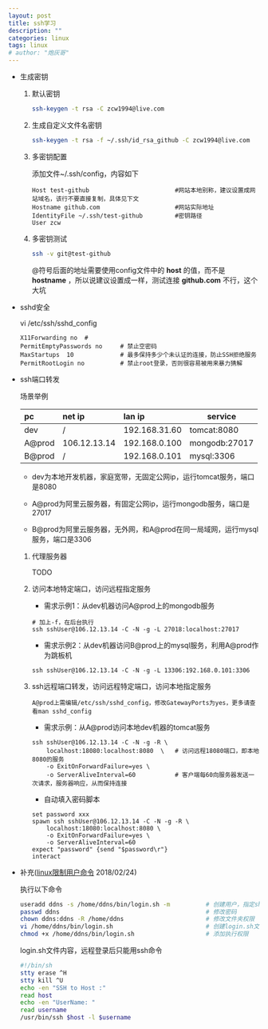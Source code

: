 ```yaml
---
layout: post
title: ssh学习
description: ""
categories: linux
tags: linux
# author: "炮灰哥"
---
```


- 生成密钥

    1. 默认密钥

        ```bash
        ssh-keygen -t rsa -C zcw1994@live.com
        ```

    1. 生成自定义文件名密钥

        ```bash
        ssh-keygen -t rsa -f ~/.ssh/id_rsa_github -C zcw1994@live.com
        ```

    1. 多密钥配置

        添加文件~/.ssh/config，内容如下

        ```
        Host test-github                        #网站本地别称，建议设置成网站域名，该行不要直接复制，具体见下文
        Hostname github.com                     #网站实际地址
        IdentityFile ~/.ssh/test-github         #密钥路径
        User zcw
        ```

    1. 多密钥测试

        ```bash
        ssh -v git@test-github
        ```

        @符号后面的地址需要使用config文件中的 __host__ 的值，而不是 __hostname__ ，所以说建议设置成一样，测试连接 __github.com__ 不行，这个大坑

- sshd安全

    vi /etc/ssh/sshd_config

    ```
    X11Forwarding no  #
    PermitEmptyPasswords no     # 禁止空密码
    MaxStartups  10             # 最多保持多少个未认证的连接，防止SSH拒绝服务
    PermitRootLogin no          # 禁止root登录，否则很容易被用来暴力猜解
    ```

- ssh端口转发

    场景举例

    pc      |net ip         |lan ip         |service
    :-------|:--------------|:--------------|--------------
    dev     |/              |192.168.31.60  |tomcat:8080
    A@prod  |106.12.13.14   |192.168.0.100  |mongodb:27017
    B@prod  |/              |192.168.0.101  |mysql:3306

    - dev为本地开发机器，家庭宽带，无固定公网ip，运行tomcat服务，端口是8080

    - A@prod为阿里云服务器，有固定公网ip，运行mongodb服务，端口是27017

    - B@prod为阿里云服务器，无外网，和A@prod在同一局域网，运行mysql服务，端口是3306

    1. 代理服务器

        TODO

    1. 访问本地特定端口，访问远程指定服务

        * 需求示例1：从dev机器访问A@prod上的mongodb服务

        ```
        # 加上-f，在后台执行
        ssh sshUser@106.12.13.14 -C -N -g -L 27018:localhost:27017
        ```

        * 需求示例2：从dev机器访问B@prod上的mysql服务，利用A@prod作为跳板机

        ```
        ssh sshUser@106.12.13.14 -C -N -g -L 13306:192.168.0.101:3306
        ```
    
    1. ssh远程端口转发，访问远程特定端口，访问本地指定服务

        ```
        A@prod上需编辑/etc/ssh/sshd_config，修改GatewayPorts为yes，更多请查看man sshd_config
        ```

        * 需求示例：从A@prod访问本地dev机器的tomcat服务

        ```
        ssh sshUser@106.12.13.14 -C -N -g -R \
            localhost:18080:localhost:8080  \   # 访问远程18080端口，即本地8080的服务
            -o ExitOnForwardFailure=yes \
            -o ServerAliveInterval=60           # 客户端每60向服务器发送一次请求，服务器响应，从而保持连接
        ```

        * 自动填入密码脚本
        
        ```
        set password xxx
        spawn ssh sshUser@106.12.13.14 -C -N -g -R \
            localhost:18080:localhost:8080 \
            -o ExitOnForwardFailure=yes \
            -o ServerAliveInterval=60
        expect "password" {send "$password\r"}
        interact
        ```

- 补充([linux限制用户命令](https://jingyan.baidu.com/article/2a138328e534ba074a134fac.html '百度经验') 2018/02/24)

    执行以下命令

    ```sh
    useradd ddns -s /home/ddns/bin/login.sh -m          # 创建用户，指定shell
    passwd ddns                                         # 修改密码
    chown ddns:ddns -R /home/ddns                       # 修改文件夹权限
    vi /home/ddns/bin/login.sh                          # 创建login.sh文件，内容见下文
    chmod +x /home/ddns/bin/login.sh                    # 添加执行权限
    ```

    login.sh文件内容，远程登录后只能用ssh命令

    ```sh
    #!/bin/sh
    stty erase ^H
    stty kill ^U
    echo -en "SSH to Host :"
    read host
    echo -en "UserName: "
    read username
    /usr/bin/ssh $host -l $username
    ```